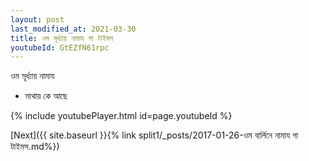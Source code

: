 ```yaml
---
layout: post
last_modified_at: 2021-03-30
title: ওম মূর্ধ্যায় নামায গা টাইমস
youtubeId: GtEZfN61rpc
---
```

 
 
 ওম মূর্ধ্যায় নামায  
 
 -  মাথায় কে আছে 
 
  
 
  
 
 
 
 
 
 


{% include youtubePlayer.html id=page.youtubeId %}
 
[Next]({{ site.baseurl }}{% link  split1/_posts/2017-01-26-ওম বার্লিনে নামায গা টাইমস.md%})
 
